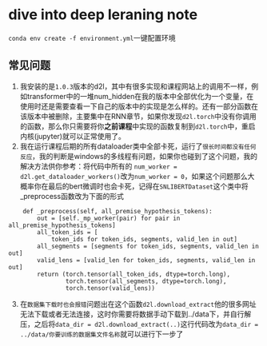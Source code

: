 # dive into deep leraning note
`conda env create -f environment.yml`一键配置环境

## 常见问题
1. 我安装的是`1.0.3`版本的d2l，其中有很多实现和课程网站上的调用不一样，例如transformer中的一堆num_hidden在我的版本中全部优化为一个变量，在使用时还是需要查看一下自己的版本中的实现是怎么样的。还有一部分函数在该版本中被删除，主要集中在RNN章节，如果你发现`d2l.torch`中没有你调用的函数，那么你只需要将你**之前课程**中实现的函数复制到`d2l.torch`中，重启内核(jupyter)就可以正常使用了。
2. 我在运行课程后期的所有dataloader类中全部卡死，运行了`很长时间都没有任何反应`，我的判断是windows的多线程有问题，如果你也碰到了这个问题，我的解决方法供你参考：将代码中所有的 `num_worker = d2l.get_dataloader_workers()`改为`num_worker = 0`，如果这个问题那么大概率你在最后的bert微调时也会卡死，记得在`SNLIBERTDataset`这个类中将_preprocess函数改为下面的形式
```
    def _preprocess(self, all_premise_hypothesis_tokens):
        out = [self._mp_worker(pair) for pair in all_premise_hypothesis_tokens] 
        all_token_ids = [
            token_ids for token_ids, segments, valid_len in out]
        all_segments = [segments for token_ids, segments, valid_len in out]
        valid_lens = [valid_len for token_ids, segments, valid_len in out]
        return (torch.tensor(all_token_ids, dtype=torch.long),
                torch.tensor(all_segments, dtype=torch.long),
                torch.tensor(valid_lens))
```
3. 在`数据集下载时也会报错`问题出在这个函数`d2l.download_extract`他的很多网址无法下载或者无法连接，这时你需要将数据手动下载到../data下，并自行解压，之后将`data_dir = d2l.download_extract(..)`这行代码改为`data_dir = ../data/你要训练的数据集文件名称`就可以进行下一步了
   